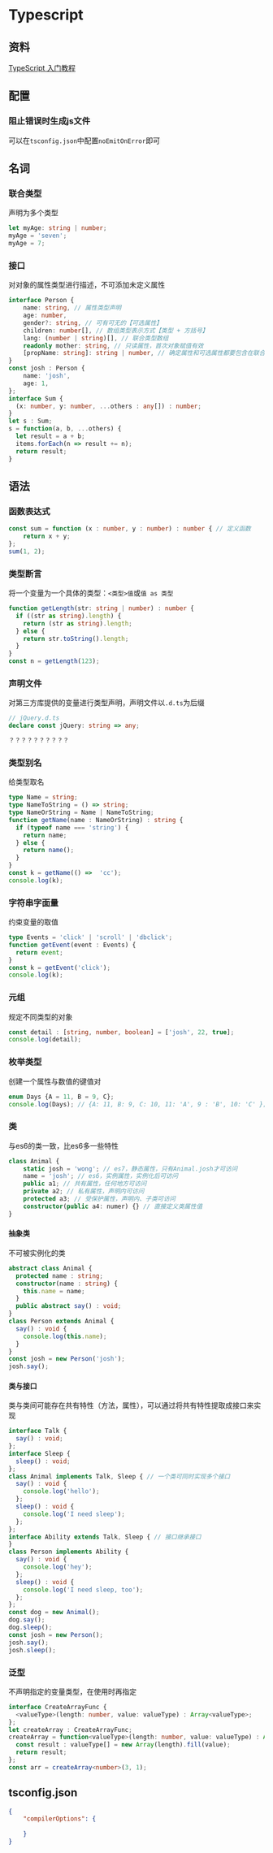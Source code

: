 # Typescript

## 资料

[TypeScript 入门教程](https://github.com/xcatliu/typescript-tutorial/blob/master/README.md)

## 配置

### 阻止错误时生成js文件

可以在`tsconfig.json`中配置`noEmitOnError`即可

## 名词

### 联合类型

声明为多个类型

```ts
let myAge: string | number;
myAge = 'seven';
myAge = 7;
```

### 接口

对对象的属性类型进行描述，不可添加未定义属性

```ts
interface Person {
    name: string, // 属性类型声明
    age: number,
    gender?: string, // 可有可无的【可选属性】
    children: number[], // 数组类型表示方式【类型 + 方括号】
    lang: (number | string)[], // 联合类型数组
    readonly mother: string, // 只读属性，首次对象赋值有效
    [propName: string]: string | number, // 确定属性和可选属性都要包含在联合属性内
}
const josh : Person {
    name: 'josh',
    age: 1,
};
interface Sum {
  (x: number, y: number, ...others : any[]) : number;
}
let s : Sum;
s = function(a, b, ...others) {
  let result = a + b;
  items.forEach(n => result += n);
  return result;
}
```

## 语法

### 函数表达式

```ts
const sum = function (x : number, y : number) : number { // 定义函数
    return x + y;
};
sum(1, 2);
```

### 类型断言

将一个变量为一个具体的类型：`<类型>值`或`值 as 类型`

```ts
function getLength(str: string | number) : number {
  if ((str as string).length) {
    return (str as string).length;
  } else {
    return str.toString().length;
  }
}
const n = getLength(123);
```

### 声明文件

对第三方库提供的变量进行类型声明，声明文件以`.d.ts`为后缀

```ts
// jQuery.d.ts
declare const jQuery: string => any;

？？？？？？？？？？
```

### 类型别名

给类型取名

```ts
type Name = string;
type NameToString = () => string;
type NameOrString = Name | NameToString;
function getName(name : NameOrString) : string {
  if (typeof name === 'string') {
    return name;
  } else {
    return name();
  }
}
const k = getName(() =>  'cc');
console.log(k);
```

### 字符串字面量

约束变量的取值

```ts
type Events = 'click' | 'scroll' | 'dbclick';
function getEvent(event : Events) {
  return event;
}
const k = getEvent('click');
console.log(k);
```

### 元组

规定不同类型的对象

```ts
const detail : [string, number, boolean] = ['josh', 22, true];
console.log(detail);
```

### 枚举类型

创建一个属性与数值的键值对

```ts
enum Days {A = 11, B = 9, C};
console.log(Days); // {A: 11, B: 9, C: 10, 11: 'A', 9 : 'B', 10: 'C' };
```

### 类

与es6的类一致，比es6多一些特性

```ts
class Animal {
    static josh = 'wong'; // es7，静态属性，只有Animal.josh才可访问
    name = 'josh'; // es6，实例属性，实例化后可访问
    public a1; // 共有属性，任何地方可访问
    private a2; // 私有属性，声明内可访问
    protected a3; // 受保护属性，声明内、子类可访问
    constructor(public a4: numer) {} // 直接定义类属性值
}
```

#### 抽象类

不可被实例化的类

```ts
abstract class Animal {
  protected name : string;
  constructor(name : string) {
    this.name = name;
  }
  public abstract say() : void;
}
class Person extends Animal {
  say() : void {
    console.log(this.name);
  }
}
const josh = new Person('josh');
josh.say();
```

#### 类与接口

类与类间可能存在共有特性（方法，属性），可以通过将共有特性提取成接口来实现

```ts
interface Talk {
  say() : void;
};
interface Sleep {
  sleep() : void;
};
class Animal implements Talk, Sleep { // 一个类可同时实现多个接口
  say() : void {
    console.log('hello');
  };
  sleep() : void {
    console.log('I need sleep');
  };
};
interface Ability extends Talk, Sleep { // 接口继承接口
}
class Person implements Ability {
  say() : void {
    console.log('hey');
  };
  sleep() : void {
    console.log('I need sleep, too');
  };
};
const dog = new Animal();
dog.say();
dog.sleep();
const josh = new Person();
josh.say();
josh.sleep();
```

### 泛型

不声明指定的变量类型，在使用时再指定

```ts
interface CreateArrayFunc {
  <valueType>(length: number, value: valueType) : Array<valueType>;
};
let createArray : CreateArrayFunc;
createArray = function<valueType>(length: number, value: valueType) : Array<valueType> {
  const result : valueType[] = new Array(length).fill(value);
  return result;
};
const arr = createArray<number>(3, 1);
```

## tsconfig.json

```json
{
    "compilerOptions": {
        
    }
}
```


